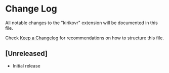 # Change Log

All notable changes to the "kirikovr" extension will be documented in this file.

Check [Keep a Changelog](http://keepachangelog.com/) for recommendations on how to structure this file.

## [Unreleased]

- Initial release

